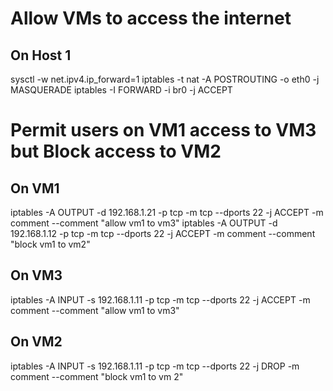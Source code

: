# Allow VMs to access the internet
## On Host 1
sysctl -w net.ipv4.ip_forward=1
iptables -t nat -A POSTROUTING -o eth0 -j MASQUERADE
iptables -I FORWARD -i br0 -j ACCEPT

# Permit users on VM1 access to VM3 but Block access to VM2
## On VM1
iptables -A OUTPUT -d 192.168.1.21 -p tcp -m tcp --dports 22 -j ACCEPT -m comment --comment "allow vm1 to vm3"
iptables -A OUTPUT -d 192.168.1.12 -p tcp -m tcp --dports 22 -j ACCEPT -m comment --comment "block vm1 to vm2"

## On VM3
iptables -A INPUT -s 192.168.1.11 -p tcp -m tcp --dports 22 -j ACCEPT -m comment --comment "allow vm1 to vm3"

## On VM2
iptables -A INPUT -s 192.168.1.11 -p tcp -m tcp --dports 22 -j DROP -m comment --comment "block vm1 to vm 2"


